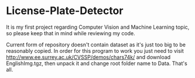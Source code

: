 # License-Plate-Detector

It is my first project regarding Computer Vision and Machine Learning topic, so please keep that in mind while reviewing my code. 

Current form of repository doesn't contain dataset as it's just too big to be reasonably copied.
In order for this program to work you just need to visit http://www.ee.surrey.ac.uk/CVSSP/demos/chars74k/ and download EnglishImg.tgz,
then unpack it and change root folder name to Data. That's all.
